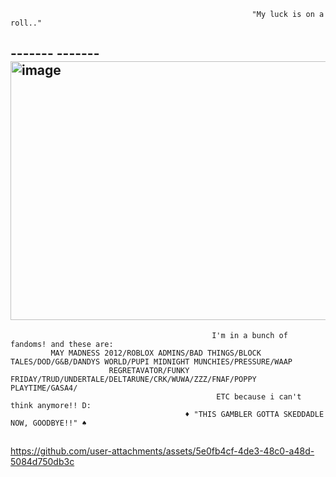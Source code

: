 
                                                          "My luck is on a roll.."
  ##       ------- ------- <img width="736" height="414" alt="image" src="https://github.com/user-attachments/assets/66b55f69-2082-40ae-8121-74c26f453a03" />
                                                 I'm in a bunch of fandoms! and these are:
             MAY MADNESS 2012/ROBLOX ADMINS/BAD THINGS/BLOCK TALES/DOD/G&B/DANDYS WORLD/PUPI MIDNIGHT MUNCHIES/PRESSURE/WAAP
                          REGRETAVATOR/FUNKY FRIDAY/TRUD/UNDERTALE/DELTARUNE/CRK/WUWA/ZZZ/FNAF/POPPY PLAYTIME/GASA4/
                                                  ETC because i can't think anymore!! D:
                                           ♦️ "THIS GAMBLER GOTTA SKEDDADLE NOW, GOODBYE!!" ♠️
  ##

   https://github.com/user-attachments/assets/5e0fb4cf-4de3-48c0-a48d-5084d750db3c


